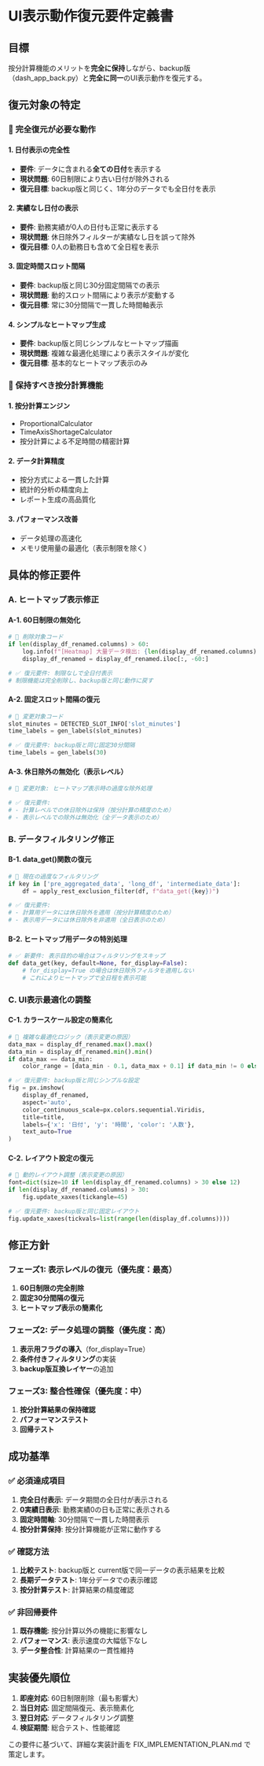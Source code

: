 # UI表示動作復元要件定義書

## 目標

按分計算機能のメリットを**完全に保持**しながら、backup版（dash_app_back.py）と**完全に同一**のUI表示動作を復元する。

## 復元対象の特定

### 🎯 完全復元が必要な動作

#### 1. **日付表示の完全性**
- **要件**: データに含まれる**全ての日付**を表示する
- **現状問題**: 60日制限により古い日付が除外される
- **復元目標**: backup版と同じく、1年分のデータでも全日付を表示

#### 2. **実績なし日付の表示**  
- **要件**: 勤務実績が0人の日付も正常に表示する
- **現状問題**: 休日除外フィルターが実績なし日を誤って除外
- **復元目標**: 0人の勤務日も含めて全日程を表示

#### 3. **固定時間スロット間隔**
- **要件**: backup版と同じ30分固定間隔での表示
- **現状問題**: 動的スロット間隔により表示が変動する
- **復元目標**: 常に30分間隔で一貫した時間軸表示

#### 4. **シンプルなヒートマップ生成**
- **要件**: backup版と同じシンプルなヒートマップ描画
- **現状問題**: 複雑な最適化処理により表示スタイルが変化
- **復元目標**: 基本的なヒートマップ表示のみ

### 🔧 保持すべき按分計算機能

#### 1. **按分計算エンジン**
- ProportionalCalculator
- TimeAxisShortageCalculator  
- 按分計算による不足時間の精密計算

#### 2. **データ計算精度**
- 按分方式による一貫した計算
- 統計的分析の精度向上
- レポート生成の高品質化

#### 3. **パフォーマンス改善**
- データ処理の高速化
- メモリ使用量の最適化（表示制限を除く）

## 具体的修正要件

### A. ヒートマップ表示修正

#### A-1. 60日制限の無効化
```python
# 🔴 削除対象コード
if len(display_df_renamed.columns) > 60:
    log.info(f"[Heatmap] 大量データ検出: {len(display_df_renamed.columns)}日 -> 直近60日に制限")
    display_df_renamed = display_df_renamed.iloc[:, -60:]

# ✅ 復元要件: 制限なしで全日付表示
# 制限機能は完全削除し、backup版と同じ動作に戻す
```

#### A-2. 固定スロット間隔の復元
```python
# 🔴 変更対象コード
slot_minutes = DETECTED_SLOT_INFO['slot_minutes']
time_labels = gen_labels(slot_minutes)

# ✅ 復元要件: backup版と同じ固定30分間隔
time_labels = gen_labels(30)
```

#### A-3. 休日除外の無効化（表示レベル）
```python
# 🔴 変更対象: ヒートマップ表示時の過度な除外処理

# ✅ 復元要件: 
# - 計算レベルでの休日除外は保持（按分計算の精度のため）
# - 表示レベルでの除外は無効化（全データ表示のため）
```

### B. データフィルタリング修正

#### B-1. data_get()関数の復元
```python
# 🔴 現在の過度なフィルタリング
if key in ['pre_aggregated_data', 'long_df', 'intermediate_data']:
    df = apply_rest_exclusion_filter(df, f"data_get({key})")

# ✅ 復元要件: 
# - 計算用データには休日除外を適用（按分計算精度のため）
# - 表示用データには休日除外を非適用（全日表示のため）
```

#### B-2. ヒートマップ用データの特別処理
```python
# ✅ 新要件: 表示目的の場合はフィルタリングをスキップ
def data_get(key, default=None, for_display=False):
    # for_display=True の場合は休日除外フィルタを適用しない
    # これによりヒートマップで全日程を表示可能
```

### C. UI表示最適化の調整

#### C-1. カラースケール設定の簡素化
```python
# 🔴 複雑な最適化ロジック（表示変更の原因）
data_max = display_df_renamed.max().max()
data_min = display_df_renamed.min().min()
if data_max == data_min:
    color_range = [data_min - 0.1, data_max + 0.1] if data_min != 0 else [0, 1]

# ✅ 復元要件: backup版と同じシンプルな設定
fig = px.imshow(
    display_df_renamed,
    aspect='auto',
    color_continuous_scale=px.colors.sequential.Viridis,
    title=title,
    labels={'x': '日付', 'y': '時間', 'color': '人数'},
    text_auto=True
)
```

#### C-2. レイアウト設定の復元
```python
# 🔴 動的レイアウト調整（表示変更の原因）
font=dict(size=10 if len(display_df_renamed.columns) > 30 else 12)
if len(display_df_renamed.columns) > 30:
    fig.update_xaxes(tickangle=45)

# ✅ 復元要件: backup版と同じ固定レイアウト
fig.update_xaxes(tickvals=list(range(len(display_df.columns))))
```

## 修正方針

### フェーズ1: 表示レベルの復元（優先度：最高）

1. **60日制限の完全削除**
2. **固定30分間隔の復元**  
3. **ヒートマップ表示の簡素化**

### フェーズ2: データ処理の調整（優先度：高）

1. **表示用フラグの導入**（for_display=True）
2. **条件付きフィルタリング**の実装
3. **backup版互換レイヤー**の追加

### フェーズ3: 整合性確保（優先度：中）

1. **按分計算結果の保持確認**
2. **パフォーマンステスト**
3. **回帰テスト**

## 成功基準

### ✅ 必須達成項目

1. **完全日付表示**: データ期間の全日付が表示される
2. **0実績日表示**: 勤務実績0の日も正常に表示される  
3. **固定時間軸**: 30分間隔で一貫した時間表示
4. **按分計算保持**: 按分計算機能が正常に動作する

### ✅ 確認方法

1. **比較テスト**: backup版と current版で同一データの表示結果を比較
2. **長期データテスト**: 1年分データでの表示確認
3. **按分計算テスト**: 計算結果の精度確認

### ✅ 非回帰要件

1. **既存機能**: 按分計算以外の機能に影響なし
2. **パフォーマンス**: 表示速度の大幅低下なし
3. **データ整合性**: 計算結果の一貫性維持

## 実装優先順位

1. **即座対応**: 60日制限削除（最も影響大）
2. **当日対応**: 固定間隔復元、表示簡素化
3. **翌日対応**: データフィルタリング調整
4. **検証期間**: 総合テスト、性能確認

この要件に基づいて、詳細な実装計画を FIX_IMPLEMENTATION_PLAN.md で策定します。